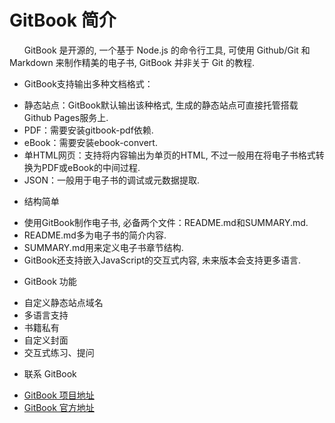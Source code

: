 # GitBook 简介
&nbsp;&nbsp;&nbsp;&nbsp;&nbsp;&nbsp;GitBook 是开源的, 一个基于 Node.js 的命令行工具, 可使用 Github/Git 和 Markdown 来制作精美的电子书, GitBook 并非关于 Git 的教程.
* GitBook支持输出多种文档格式：
 - 静态站点：GitBook默认输出该种格式, 生成的静态站点可直接托管搭载Github Pages服务上.
 - PDF：需要安装gitbook-pdf依赖.
 - eBook：需要安装ebook-convert.
 - 单HTML网页：支持将内容输出为单页的HTML, 不过一般用在将电子书格式转换为PDF或eBook的中间过程.
 - JSON：一般用于电子书的调试或元数据提取.
* 结构简单
 - 使用GitBook制作电子书, 必备两个文件：README.md和SUMMARY.md.
 - README.md多为电子书的简介内容.
 - SUMMARY.md用来定义电子书章节结构.
 - GitBook还支持嵌入JavaScript的交互式内容, 未来版本会支持更多语言.
* GitBook 功能
 - 自定义静态站点域名
 - 多语言支持
 - 书籍私有
 - 自定义封面
 - 交互式练习、提问
* 联系 GitBook
 - [GitBook 项目地址](https://github.com/GitbookIO/gitbook)<br/>
 - [GitBook 官方地址](https://www.gitbook.com)